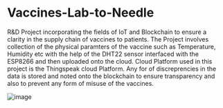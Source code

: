 # Vaccines-Lab-to-Needle
R&amp;D Project incorporating the fields of IoT and Blockchain to ensure a clarity in the supply chain of vaccines to patients. The Project involves collection of the physical paramters of the vaccine such as Temperature, Humidity etc with the help of the DHT22 sensor interfaced with the ESP8266 and then uploaded onto the cloud. Cloud Platform used in this project is the Thingspeak cloud Platform. Any for of discreprencies in the data is stored and noted onto the blockchain to ensure transparency and also to prevent any form of misuse of the vaccines.


![image](https://user-images.githubusercontent.com/64317662/127486048-8de7e243-583f-40f2-bc96-fae7e2dedcf3.png)
